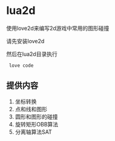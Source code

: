 # lua2d
使用love2d来编写2d游戏中常用的图形碰撞

请先安装love2d

然后在lua2d目录执行
```
 love code
```

## 提供内容
1. 坐标转换
2. 点和线和图形
3. 圆形和图形的碰撞
4. 旋转矩形OBB算法
5. 分离轴算法SAT

